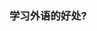<!--
title: 学习一门技术外语
desc: 在擅长的技术领域之外, 像学习外语那样, 学习一些其他技术领域的系统知识, 这样做大有好处 
template: blog
target: artical
date: 2019-12-03
todo: true
-->

### 学习外语的好处?


